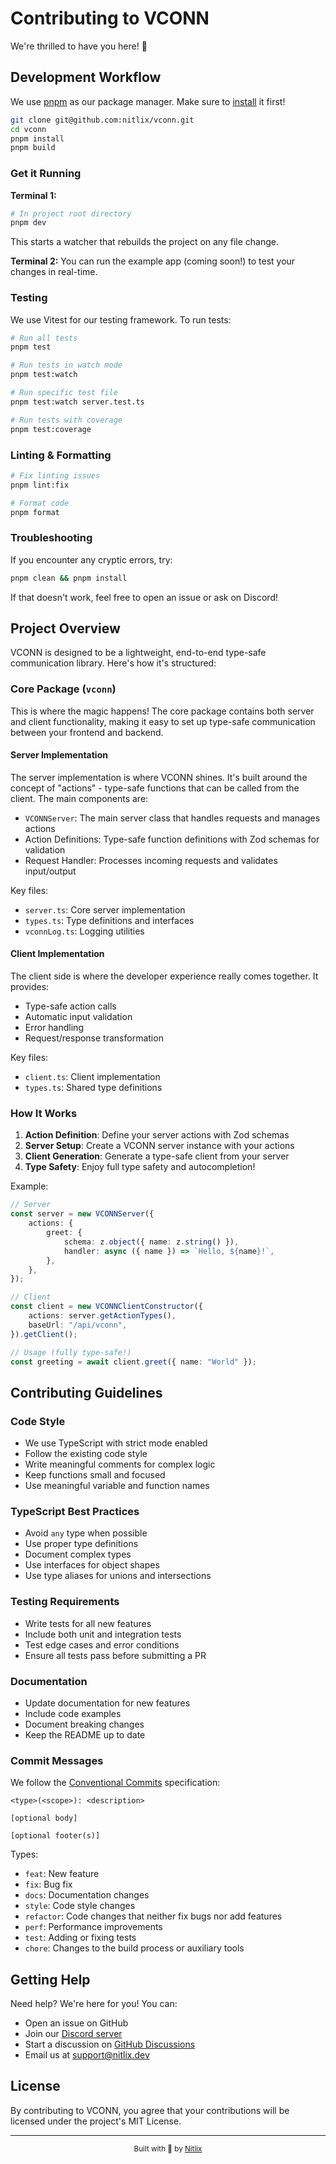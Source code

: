 # Contributing to VCONN

We're thrilled to have you here! 🎉

## Development Workflow

We use [pnpm](https://pnpm.io) as our package manager. Make sure to [install](https://pnpm.io/installation) it first!

```bash
git clone git@github.com:nitlix/vconn.git
cd vconn
pnpm install
pnpm build
```

### Get it Running

**Terminal 1:**

```bash
# In project root directory
pnpm dev
```

This starts a watcher that rebuilds the project on any file change.

**Terminal 2:**
You can run the example app (coming soon!) to test your changes in real-time.

### Testing

We use Vitest for our testing framework. To run tests:

```bash
# Run all tests
pnpm test

# Run tests in watch mode
pnpm test:watch

# Run specific test file
pnpm test:watch server.test.ts

# Run tests with coverage
pnpm test:coverage
```

### Linting & Formatting

```bash
# Fix linting issues
pnpm lint:fix

# Format code
pnpm format
```

### Troubleshooting

If you encounter any cryptic errors, try:

```bash
pnpm clean && pnpm install
```

If that doesn't work, feel free to open an issue or ask on Discord!

## Project Overview

VCONN is designed to be a lightweight, end-to-end type-safe communication library. Here's how it's structured:

### Core Package (`vconn`)

This is where the magic happens! The core package contains both server and client functionality, making it easy to set up type-safe communication between your frontend and backend.

#### Server Implementation

The server implementation is where VCONN shines. It's built around the concept of "actions" - type-safe functions that can be called from the client. The main components are:

-   `VCONNServer`: The main server class that handles requests and manages actions
-   Action Definitions: Type-safe function definitions with Zod schemas for validation
-   Request Handler: Processes incoming requests and validates input/output

Key files:

-   `server.ts`: Core server implementation
-   `types.ts`: Type definitions and interfaces
-   `vconnLog.ts`: Logging utilities

#### Client Implementation

The client side is where the developer experience really comes together. It provides:

-   Type-safe action calls
-   Automatic input validation
-   Error handling
-   Request/response transformation

Key files:

-   `client.ts`: Client implementation
-   `types.ts`: Shared type definitions

### How It Works

1. **Action Definition**: Define your server actions with Zod schemas
2. **Server Setup**: Create a VCONN server instance with your actions
3. **Client Generation**: Generate a type-safe client from your server
4. **Type Safety**: Enjoy full type safety and autocompletion!

Example:

```typescript
// Server
const server = new VCONNServer({
    actions: {
        greet: {
            schema: z.object({ name: z.string() }),
            handler: async ({ name }) => `Hello, ${name}!`,
        },
    },
});

// Client
const client = new VCONNClientConstructor({
    actions: server.getActionTypes(),
    baseUrl: "/api/vconn",
}).getClient();

// Usage (fully type-safe!)
const greeting = await client.greet({ name: "World" });
```

## Contributing Guidelines

### Code Style

-   We use TypeScript with strict mode enabled
-   Follow the existing code style
-   Write meaningful comments for complex logic
-   Keep functions small and focused
-   Use meaningful variable and function names

### TypeScript Best Practices

-   Avoid `any` type when possible
-   Use proper type definitions
-   Document complex types
-   Use interfaces for object shapes
-   Use type aliases for unions and intersections

### Testing Requirements

-   Write tests for all new features
-   Include both unit and integration tests
-   Test edge cases and error conditions
-   Ensure all tests pass before submitting a PR

### Documentation

-   Update documentation for new features
-   Include code examples
-   Document breaking changes
-   Keep the README up to date

### Commit Messages

We follow the [Conventional Commits](https://www.conventionalcommits.org/) specification:

```
<type>(<scope>): <description>

[optional body]

[optional footer(s)]
```

Types:

-   `feat`: New feature
-   `fix`: Bug fix
-   `docs`: Documentation changes
-   `style`: Code style changes
-   `refactor`: Code changes that neither fix bugs nor add features
-   `perf`: Performance improvements
-   `test`: Adding or fixing tests
-   `chore`: Changes to the build process or auxiliary tools

## Getting Help

Need help? We're here for you! You can:

-   Open an issue on GitHub
-   Join our [Discord server](https://discord.gg/nitlix)
-   Start a discussion on [GitHub Discussions](https://github.com/nitlix/vconn/discussions)
-   Email us at [support@nitlix.dev](mailto:support@nitlix.dev)

## License

By contributing to VCONN, you agree that your contributions will be licensed under the project's MIT License.

---

<div align="center">
  <sub>Built with 💝 by <a href="https://nitlix.dev">Nitlix</a></sub>
</div>
